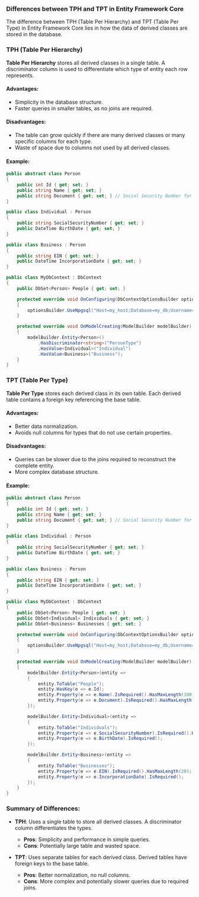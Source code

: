 ### Differences between TPH and TPT in Entity Framework Core

The difference between TPH (Table Per Hierarchy) and TPT (Table Per Type) in Entity Framework Core lies in how the data of derived classes are stored in the database.

### TPH (Table Per Hierarchy)

**Table Per Hierarchy** stores all derived classes in a single table. A discriminator column is used to differentiate which type of entity each row represents.

#### Advantages:
- Simplicity in the database structure.
- Faster queries in smaller tables, as no joins are required.

#### Disadvantages:
- The table can grow quickly if there are many derived classes or many specific columns for each type.
- Waste of space due to columns not used by all derived classes.

#### Example:

```csharp
public abstract class Person
{
    public int Id { get; set; }
    public string Name { get; set; }
    public string Document { get; set; } // Social Security Number for Individual and EIN for Business
}

public class Individual : Person
{
    public string SocialSecurityNumber { get; set; }
    public DateTime BirthDate { get; set; }
}

public class Business : Person
{
    public string EIN { get; set; }
    public DateTime IncorporationDate { get; set; }
}

public class MyDbContext : DbContext
{
    public DbSet<Person> People { get; set; }

    protected override void OnConfiguring(DbContextOptionsBuilder optionsBuilder)
    {
        optionsBuilder.UseNpgsql("Host=my_host;Database=my_db;Username=my_user;Password=my_pw");
    }

    protected override void OnModelCreating(ModelBuilder modelBuilder)
    {
        modelBuilder.Entity<Person>()
            .HasDiscriminator<string>("PersonType")
            .HasValue<Individual>("Individual")
            .HasValue<Business>("Business");
    }
}
```

### TPT (Table Per Type)

**Table Per Type** stores each derived class in its own table. Each derived table contains a foreign key referencing the base table.

#### Advantages:
- Better data normalization.
- Avoids null columns for types that do not use certain properties.

#### Disadvantages:
- Queries can be slower due to the joins required to reconstruct the complete entity.
- More complex database structure.

#### Example:

```csharp
public abstract class Person
{
    public int Id { get; set; }
    public string Name { get; set; }
    public string Document { get; set; } // Social Security Number for Individual and EIN for Business
}

public class Individual : Person
{
    public string SocialSecurityNumber { get; set; }
    public DateTime BirthDate { get; set; }
}

public class Business : Person
{
    public string EIN { get; set; }
    public DateTime IncorporationDate { get; set; }
}

public class MyDbContext : DbContext
{
    public DbSet<Person> People { get; set; }
    public DbSet<Individual> Individuals { get; set; }
    public DbSet<Business> Businesses { get; set; }

    protected override void OnConfiguring(DbContextOptionsBuilder optionsBuilder)
    {
        optionsBuilder.UseNpgsql("Host=my_host;Database=my_db;Username=my_user;Password=my_pw");
    }

    protected override void OnModelCreating(ModelBuilder modelBuilder)
    {
        modelBuilder.Entity<Person>(entity =>
        {
            entity.ToTable("People");
            entity.HasKey(e => e.Id);
            entity.Property(e => e.Name).IsRequired().HasMaxLength(100);
            entity.Property(e => e.Document).IsRequired().HasMaxLength(20);
        });

        modelBuilder.Entity<Individual>(entity =>
        {
            entity.ToTable("Individuals");
            entity.Property(e => e.SocialSecurityNumber).IsRequired().HasMaxLength(20);
            entity.Property(e => e.BirthDate).IsRequired();
        });

        modelBuilder.Entity<Business>(entity =>
        {
            entity.ToTable("Businesses");
            entity.Property(e => e.EIN).IsRequired().HasMaxLength(20);
            entity.Property(e => e.IncorporationDate).IsRequired();
        });
    }
}
```

### Summary of Differences:

- **TPH**: Uses a single table to store all derived classes. A discriminator column differentiates the types.
  - **Pros**: Simplicity and performance in simple queries.
  - **Cons**: Potentially large table and wasted space.

- **TPT**: Uses separate tables for each derived class. Derived tables have foreign keys to the base table.
  - **Pros**: Better normalization, no null columns.
  - **Cons**: More complex and potentially slower queries due to required joins.
